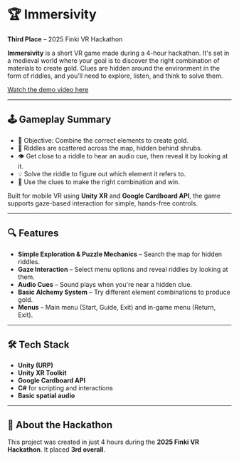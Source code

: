 # 🏆 Immersivity

**Third Place** – 2025 Finki VR Hackathon

**Immersivity** is a short VR game made during a 4-hour hackathon. It's set in a medieval world where your goal is to discover the right combination of materials to create gold. Clues are hidden around the environment in the form of riddles, and you’ll need to explore, listen, and think to solve them.

[Watch the demo video here](https://github.com/user-attachments/assets/fb556ac4-3354-45f6-a266-3d103e25b9c5)

---

## 🕹️ Gameplay Summary

- 🎯 Objective: Combine the correct elements to create gold.
- 🧩 Riddles are scattered across the map, hidden behind shrubs.
- 👁️ Get close to a riddle to hear an audio cue, then reveal it by looking at it.
- 💡 Solve the riddle to figure out which element it refers to.
- 🧪 Use the clues to make the right combination and win.

Built for mobile VR using **Unity XR** and **Google Cardboard API**, the game supports gaze-based interaction for simple, hands-free controls.

---

## 🔍 Features

- **Simple Exploration & Puzzle Mechanics** – Search the map for hidden riddles.
- **Gaze Interaction** – Select menu options and reveal riddles by looking at them.
- **Audio Cues** – Sound plays when you're near a hidden clue.
- **Basic Alchemy System** – Try different element combinations to produce gold.
- **Menus** – Main menu (Start, Guide, Exit) and in-game menu (Return, Exit).

---

## 🛠️ Tech Stack

- **Unity (URP)**
- **Unity XR Toolkit**
- **Google Cardboard API**
- **C#** for scripting and interactions
- **Basic spatial audio**

---

## 🏅 About the Hackathon

This project was created in just 4 hours during the **2025 Finki VR Hackathon**. It placed **3rd overall**.


